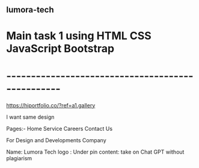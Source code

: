 ## lumora-tech

# Main task 1 using HTML CSS JavaScript Bootstrap
# -------------------------------------------------

https://hiportfolio.co/?ref=a1.gallery

I want same design 

Pages:-
	Home
	Service
	Careers
	Contact Us

For Design and Developments Company 

Name: Lumora Tech
logo : Under pin
content: take on Chat GPT without plagiarism